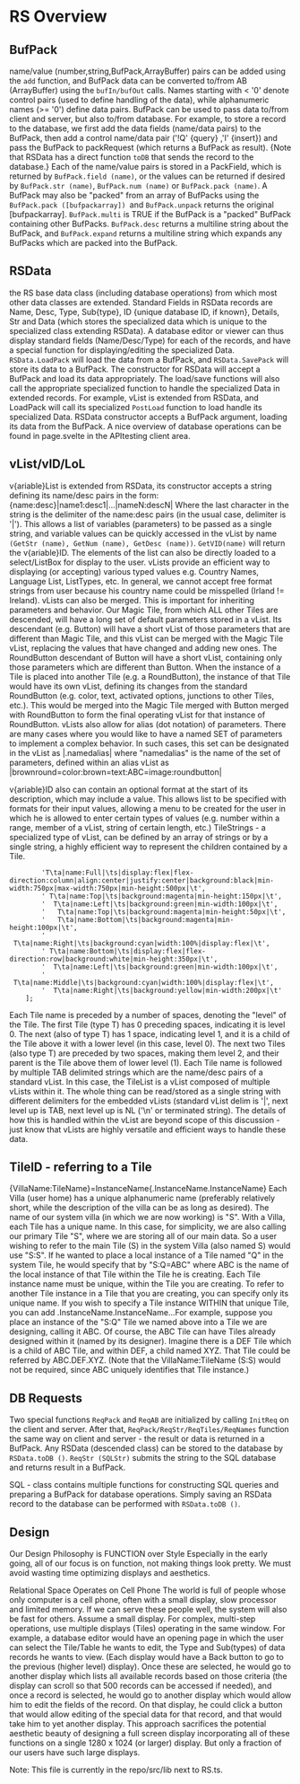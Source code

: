 # RS Overview

## BufPack 
name/value (number,string,BufPack,ArrayBuffer) pairs can be added using the `add` function, and BufPack data can be converted to/from AB (ArrayBuffer) using the `bufIn/bufOut` calls.  Names starting with < '0' denote control pairs (used to define handling of the data), while alphanumeric names (>= '0') define data pairs.  BufPack can be used to pass data to/from client and server, but also to/from database.  For example, to store a record to the database, we first add the data fields (name/data pairs) to the BufPack, then add a control name/data pair ('!Q' {query} ,'I' {insert}) and pass the BufPack to packRequest (which returns a BufPack as result).  {Note that RSData has a direct function `toDB` that sends the record to the database.}  Each of the name/value pairs is stored in a PackField, which is returned by `BufPack.field (name)`, or the values can be returned if desired by `BufPack.str (name)`, `BufPack.num (name)` or `BufPack.pack (name)`.  A BufPack may also be "packed" from an array of BufPacks using the `BufPack.pack ([bufpackarray]) `and `BufPack.unpack` returns the original [bufpackarray].  `BufPack.multi` is TRUE if the BufPack is a "packed" BufPack containing other BufPacks.
`BufPack.desc` returns a multiline string about the BufPack, and `BufPack.expand` returns a multiline string which expands any BufPacks which are packed into the BufPack.

## RSData
the RS base data class (including database operations) from which most other data classes are extended.  Standard Fields in RSData records are Name, Desc, Type, Sub{type}, ID {unique database ID, if known}, Details, Str and Data (which stores the specialized data which is unique to the specialized class extending RSData).    A database editor or viewer can thus display standard fields (Name/Desc/Type) for each of the records, and have a special function for displaying/editing the specialized Data.  `RSData.LoadPack` will load the data from a BufPack, and `RSData.SavePack` will store its data to a BufPack.  The constructor for RSData will accept a BufPack and load its data appropriately.  The load/save functions will also call the appropriate specialized function to handle the specialized Data in extended records.  For example, vList is extended from RSData, and LoadPack will call its specialized `PostLoad` function to load handle its specialized Data.  RSData constructor accepts a BufPack argument, loading its data from the BufPack.
A nice overview of database operations can be found in page.svelte in the APItesting client area.


## vList/vID/LoL
v{ariable}List is extended from RSData, its constructor accepts a string defining its name/desc pairs in the form: 
 {name:desc}|name1:desc1|…|nameN:descN|
Where the last character in the string is the delimiter of the name:desc pairs (in the usual case, delimiter is '|').  This allows a list of variables (parameters) to be passed as a single string, and variable values can be quickly accessed in the vList by name `(GetStr (name), GetNum (name), GetDesc (name))`.  `GetVID(name)` will return the v{ariable}ID.  The elements of the list can also be directly loaded to a select/ListBox for display to the user.
vLists provide an efficient way to displaying (or accepting) various typed values e.g. Country Names, Language List, ListTypes, etc.  In general, we cannot accept free format strings from user because his country name could be misspelled (Irland != Ireland).
vLists can also be merged.  This is important for inheriting parameters and behavior.  Our Magic Tile, from which ALL other Tiles are descended, will have a long set of default parameters stored in a vList.  Its descendant (e.g. Button) will have a short vList of those parameters that are different than Magic Tile, and this vList can be merged with the Magic Tile vList, replacing the values that have changed and adding new ones.  The RoundButton descendant of Button will have a short vList, containing only those parameters which are different than Button.  When the instance of a Tile is placed into another Tile (e.g. a RoundButton), the instance of that Tile would have its own vList, defining its changes from the standard RoundButton (e.g. color, text, activated options, junctions to other Tiles, etc.).  This would be merged into the Magic Tile merged with Button merged with RoundButton to form the final operating vList for that instance of RoundButton.
vLists also allow for alias (dot notation) of parameters.  There are many cases where you would like to have a named SET of parameters to implement a complex behavior.  In such cases, this set can be designated in the vList as |.namedalias| where "namedalias" is the name of the set of parameters, defined within an alias vList as |brownround=color:brown=text:ABC=image:roundbutton|

v{ariable}ID also can contain an optional format at the start of its description, which may include a value.  This allows list to be specified with formats for their input values, allowing a menu to be created for the user in which he is allowed to enter certain types of values (e.g. number within a range, member of a vList, string of certain length, etc.)
TileStrings - a specialized type of vList, can be defined by an array of strings or by a single string, a highly efficient way to represent the children contained by a Tile.
```const TileStrings: string[] = [
        'T\ta|name:Full|\ts|display:flex|flex-direction:column|align:center|justify:center|background:black|min-width:750px|max-width:750px|min-height:500px|\t',
        ' T\ta|name:Top|\ts|background:magenta|min-height:150px|\t',
        '  T\ta|name:Left|\ts|background:green|min-width:100px|\t',
        '   T\ta|name:Top|\ts|background:magenta|min-height:50px|\t',
        '   T\ta|name:Bottom|\ts|background:magenta|min-height:100px|\t',
        '  T\ta|name:Right|\ts|background:cyan|width:100%|display:flex|\t',
        ' T\ta|name:Bottom|\ts|display:flex|flex-direction:row|background:white|min-height:350px|\t',
        '  T\ta|name:Left|\ts|background:green|min-width:100px|\t',
        '  T\ta|name:Middle|\ts|background:cyan|width:100%|display:flex|\t',
        '  T\ta|name:Right|\ts|background:yellow|min-width:200px|\t'
    ];
```

Each Tile name is preceded by a number of spaces, denoting the "level" of the Tile.  The first Tile (type T) has 0 preceding spaces, indicating it is level 0.  The next (also of type T) has 1 space, indicating level 1, and it is a child of the Tile above it with a lower level (in this case, level 0).  The next two Tiles (also type T) are preceded by two spaces, making them level 2, and their parent is the Tile above them of lower level (1).
Each Tile name is followed by multiple TAB delimited strings which are the name/desc pairs of a standard vList.  In this case, the TileList is a vList composed of multiple vLists within it.  The whole thing can be read/stored as a single string with different delimiters for the embedded vLists (standard vList delim is '|', next level up is TAB, next level up is NL ('\n' or terminated string).
The details of how this is handled within the vList are beyond scope of this discussion - just know that vLists are highly versatile and efficient ways to handle these data.


## TileID - referring to a Tile
{VillaName:TileName}=InstanceName{.InstanceName.InstanceName}
Each Villa (user home) has a unique alphanumeric name (preferably relatively short, while the description of the villa can be as long as desired).  The name of our system villa (in which we are now working) is "S".  With a Villa, each Tile has a unique name.  In this case, for simplicity, we are also calling our primary Tile "S", where we are storing all of our main data.  So a user wishing to refer to the main Tile (S) in the system Villa (also named S) would use "S:S".  If he wanted to place a local instance of a Tile named "Q" in the system Tile, he would specify that by "S:Q=ABC" where ABC is the name of the local instance of that Tile within the Tile he is creating.  Each Tile instance name must be unique, within the Tile you are creating.  To refer to another Tile instance in a Tile that you are creating, you can specify only its unique name.  If you wish to specify a Tile instance WITHIN that unique Tile, you can add .InstanceName.InstanceName…For example, suppose you place an instance of the "S:Q" Tile we named above into a Tile we are designing, calling it ABC. Of course, the ABC Tile can have Tiles already designed within it (named by its designer).  Imagine there is a DEF Tile which is a child of ABC Tile, and within DEF, a child named XYZ.  That Tile could be referred by ABC.DEF.XYZ.  (Note that the VillaName:TileName (S:S) would not be required, since ABC uniquely identifies that Tile instance.)

## DB Requests
Two special functions `ReqPack` and `ReqAB` are initialized by calling `InitReq` on the client and server.  After that,  `ReqPack/ReqStr/ReqTiles/ReqNames` function the same way on client and server - the result or data is returned in a BufPack.  Any RSData (descended class) can be stored to the database by `RSData.toDB ()`.  `ReqStr (SQLStr)` submits the string to the SQL database and returns result in a BufPack.

SQL - class contains multiple functions for constructing SQL queries and preparing a BufPack for database operations.  Simply saving an RSData record to the database can be performed with `RSData.toDB ()`.

## Design
Our Design Philosophy is FUNCTION over Style
Especially in the early going, all of our focus is on function, not making things look pretty.  We must avoid wasting time optimizing displays and aesthetics.

Relational Space Operates on Cell Phone
The world is full of people whose only computer is a cell phone, often with a small display, slow processor and limited memory.  If we can serve these people well, the system will also be fast for others.
Assume a small display.  For complex, multi-step operations, use multiple displays (Tiles) operating in the same window.  For example, a database editor would have an opening page in which the user can select the Tile/Table he wants to edit, the Type and Sub(types) of data records he wants to view.  (Each display would have a Back button to go to the previous (higher level) display).  Once these are selected, he would go to another display which lists all available records based on those criteria (the display can scroll so that 500 records can be accessed if needed), and once a record is selected, he would go to another display which would allow him to edit the fields of the record.  On that display, he could click a button that would allow editing of the special data for that record, and that would take him to yet another display.
 This approach sacrifices the potential aesthetic beauty of designing a full screen display incorporating all of these functions on a single 1280 x 1024 (or larger) display.  But only a fraction of our users have such large displays.



Note: This file is currently in the repo/src/lib next to RS.ts.
